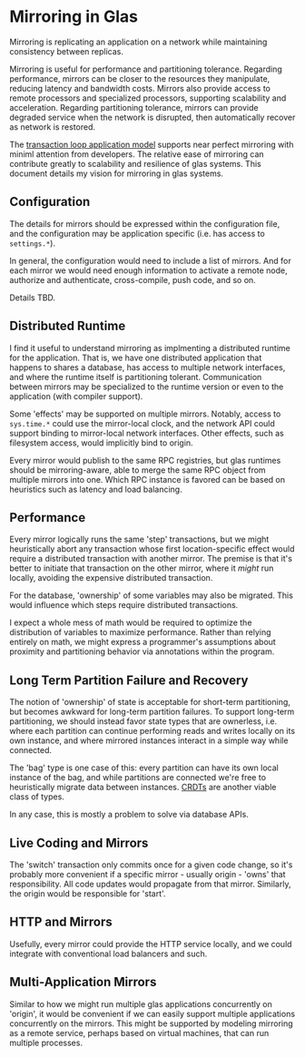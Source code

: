 # Mirroring in Glas

Mirroring is replicating an application on a network while maintaining consistency between replicas. 

Mirroring is useful for performance and partitioning tolerance. Regarding performance, mirrors can be closer to the resources they manipulate, reducing latency and bandwidth costs. Mirrors also provide access to remote processors and specialized processors, supporting scalability and acceleration. Regarding partitioning tolerance, mirrors can provide degraded service when the network is disrupted, then automatically recover as network is restored.

The [transaction loop application model](GlasApps.md) supports near perfect mirroring with miniml attention from developers. The relative ease of mirroring can contribute greatly to scalability and resilience of glas systems. This document details my vision for mirroring in glas systems.

## Configuration

The details for mirrors should be expressed within the configuration file, and the configuration may be application specific (i.e. has access to `settings.*`). 

In general, the configuration would need to include a list of mirrors. And for each mirror we would need enough information to activate a remote node, authorize and authenticate, cross-compile, push code, and so on. 

Details TBD.

## Distributed Runtime

I find it useful to understand mirroring as implmenting a distributed runtime for the application. That is, we have one distributed application that happens to shares a database, has access to multiple network interfaces, and where the runtime itself is partitioning tolerant. Communication between mirrors may be specialized to the runtime version or even to the application (with compiler support).

Some 'effects' may be supported on multiple mirrors. Notably, access to `sys.time.*` could use the mirror-local clock, and the network API could support binding to mirror-local network interfaces. Other effects, such as filesystem access, would implicitly bind to origin.

Every mirror would publish to the same RPC registries, but glas runtimes should be mirroring-aware, able to merge the same RPC object from multiple mirrors into one. Which RPC instance is favored can be based on heuristics such as latency and load balancing.

## Performance 

Every mirror logically runs the same 'step' transactions, but we might heuristically abort any transaction whose first location-specific effect would require a distributed transaction with another mirror. The premise is that it's better to initiate that transaction on the other mirror, where it *might* run locally, avoiding the expensive distributed transaction.

For the database, 'ownership' of some variables may also be migrated. This would influence which steps require distributed transactions.

I expect a whole mess of math would be required to optimize the distribution of variables to maximize performance. Rather than relying entirely on math, we might express a programmer's assumptions about proximity and partitioning behavior via annotations within the program.

## Long Term Partition Failure and Recovery

The notion of 'ownership' of state is acceptable for short-term partitioning, but becomes awkward for long-term partition failures. To support long-term partitioning, we should instead favor state types that are ownerless, i.e. where each partition can continue performing reads and writes locally on its own instance, and where mirrored instances interact in a simple way while connected.

The 'bag' type is one case of this: every partition can have its own local instance of the bag, and while partitions are connected we're free to heuristically migrate data between instances. [CRDTs](https://en.wikipedia.org/wiki/Conflict-free_replicated_data_type) are another viable class of types.

In any case, this is mostly a problem to solve via database APIs.

## Live Coding and Mirrors

The 'switch' transaction only commits once for a given code change, so it's probably more convenient if a specific mirror - usually origin - 'owns' that responsibility.  All code updates would propagate from that mirror. Similarly, the origin would be responsible for 'start'.

## HTTP and Mirrors

Usefully, every mirror could provide the HTTP service locally, and we could integrate with conventional load balancers and such.

## Multi-Application Mirrors

Similar to how we might run multiple glas applications concurrently on 'origin', it would be convenient if we can easily support multiple applications concurrently on the mirrors. This might be supported by modeling mirroring as a remote service, perhaps based on virtual machines, that can run multiple processes.

